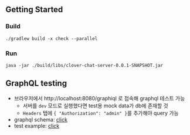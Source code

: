 ## Getting Started

### Build

```shell
./gradlew build -x check --parallel
```

### Run

```shell
java -jar ./build/libs/clover-chat-server-0.0.1-SNAPSHOT.jar
```

## GraphQL testing

- 브라우저에서 http://localhost:8080/graphiql 로 접속해 graphql 테스트 가능
    - 서버를 `dev` 모드로 실행했다면 test용 mock data가 db에 존재할 것
    - `Headers` 탭에 `{ "Authorization": "admin" }`를 추가해야 query 가능
- graphql schema: [click](src/main/resources/schema)
- test example: [click](test/graphql_test.md)


